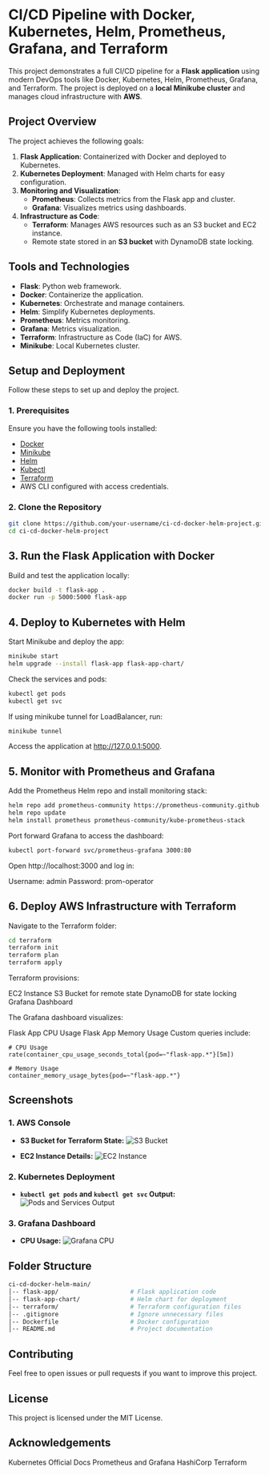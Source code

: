 # CI/CD Pipeline with Docker, Kubernetes, Helm, Prometheus, Grafana, and Terraform 

This project demonstrates a full CI/CD pipeline for a **Flask application** using modern DevOps tools like Docker, Kubernetes, Helm, Prometheus, Grafana, and Terraform. The project is deployed on a **local Minikube cluster** and manages cloud infrastructure with **AWS**.


##  **Project Overview**

The project achieves the following goals:

1. **Flask Application**: Containerized with Docker and deployed to Kubernetes.
2. **Kubernetes Deployment**: Managed with Helm charts for easy configuration.
3. **Monitoring and Visualization**:
   - **Prometheus**: Collects metrics from the Flask app and cluster.
   - **Grafana**: Visualizes metrics using dashboards.
4. **Infrastructure as Code**:
   - **Terraform**: Manages AWS resources such as an S3 bucket and EC2 instance.
   - Remote state stored in an **S3 bucket** with DynamoDB state locking.


## **Tools and Technologies**

- **Flask**: Python web framework.
- **Docker**: Containerize the application.
- **Kubernetes**: Orchestrate and manage containers.
- **Helm**: Simplify Kubernetes deployments.
- **Prometheus**: Metrics monitoring.
- **Grafana**: Metrics visualization.
- **Terraform**: Infrastructure as Code (IaC) for AWS.
- **Minikube**: Local Kubernetes cluster.


## **Setup and Deployment**

Follow these steps to set up and deploy the project.

### **1. Prerequisites**

Ensure you have the following tools installed:

- [Docker](https://www.docker.com)
- [Minikube](https://minikube.sigs.k8s.io/)
- [Helm](https://helm.sh)
- [Kubectl](https://kubernetes.io/docs/tasks/tools/)
- [Terraform](https://www.terraform.io)
- AWS CLI configured with access credentials.


### **2. Clone the Repository**

```bash
git clone https://github.com/your-username/ci-cd-docker-helm-project.git
cd ci-cd-docker-helm-project
```

## 3. Run the Flask Application with Docker
Build and test the application locally:

```bash
docker build -t flask-app .
docker run -p 5000:5000 flask-app
```

## 4. Deploy to Kubernetes with Helm
Start Minikube and deploy the app:

```bash
minikube start
helm upgrade --install flask-app flask-app-chart/
```
Check the services and pods:

```bash
kubectl get pods
kubectl get svc
```
If using minikube tunnel for LoadBalancer, run:

```bash
minikube tunnel
```
Access the application at http://127.0.0.1:5000.

## 5. Monitor with Prometheus and Grafana
Add the Prometheus Helm repo and install monitoring stack:

```bash
helm repo add prometheus-community https://prometheus-community.github.io/helm-charts
helm repo update
helm install prometheus prometheus-community/kube-prometheus-stack
```

Port forward Grafana to access the dashboard:

```bash
kubectl port-forward svc/prometheus-grafana 3000:80
```

Open http://localhost:3000 and log in:

Username: admin
Password: prom-operator

## 6. Deploy AWS Infrastructure with Terraform
Navigate to the Terraform folder:

```bash
cd terraform
terraform init
terraform plan
terraform apply
```
Terraform provisions:

EC2 Instance
S3 Bucket for remote state
DynamoDB for state locking
Grafana Dashboard

The Grafana dashboard visualizes:

Flask App CPU Usage
Flask App Memory Usage
Custom queries include:

```promql
# CPU Usage
rate(container_cpu_usage_seconds_total{pod=~"flask-app.*"}[5m])

# Memory Usage
container_memory_usage_bytes{pod=~"flask-app.*"}
```

## Screenshots

### 1. AWS Console
- **S3 Bucket for Terraform State:**
  ![S3 Bucket](screenshots/Screenshot%202024-12-18%20at%2002.50.41.png)

- **EC2 Instance Details:**
  ![EC2 Instance](screenshots/Screenshot%202024-12-18%20at%2002.51.38.png)
  

### 2. Kubernetes Deployment
- **`kubectl get pods` and `kubectl get svc` Output:**
  ![Pods and Services Output](screenshots/Screenshot%202024-12-18%20at%2010.01.04.png)


### 3. Grafana Dashboard
- **CPU Usage:**
  ![Grafana CPU](screenshots/Screenshot%202024-12-18%20at%2010.24.35.png)


## Folder Structure

```bash
ci-cd-docker-helm-main/
│-- flask-app/                    # Flask application code
│-- flask-app-chart/              # Helm chart for deployment
│-- terraform/                    # Terraform configuration files
│-- .gitignore                    # Ignore unnecessary files
│-- Dockerfile                    # Docker configuration
│-- README.md                     # Project documentation

```
## Contributing

Feel free to open issues or pull requests if you want to improve this project.

## License

This project is licensed under the MIT License.

## Acknowledgements

Kubernetes Official Docs
Prometheus and Grafana
HashiCorp Terraform
